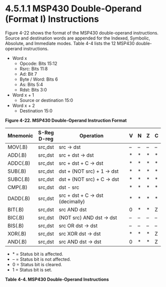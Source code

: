 # 4.5.1.1 MSP430 Double-Operand (Format I) Instructions

Figure 4-22 shows the format of the MSP430 double-operand instructions. Source and destination words are appended for the Indexed, Symbolic, Absolute, and Immediate modes. Table 4-4 lists the 12 MSP430 double-operand instructions.

<a id="figure-4-22"></a>

- Word x
  - Opcode: Bits 15:12
  - Rsrc: Bits 11:8
  - Ad: Bit 7
  - Byte / Word: Bits 6
  - As: Bits 5:4
  - Rdst: Bits 3:0
- Word x + 1
  - Source or destination 15:0
- Word x + 2
  - Destination 15:0

**Figure 4-22. MSP430 Double-Operand Instruction Format**

<a id="table-4-4"></a>

| Mnemonic | S-Reg<br>D-reg  | Operation                       |  V  |  N  |  Z  |  C  |
| -------- | --------------- | ------------------------------- | --- | --- | --- | --- |
| MOV(.B)  | src,dst         | src → dst                       | –   | –   | –   | –   |
| ADD(.B)  | src,dst         | src + dst → dst                 | \*  | \*  | \*  | \*  |
| ADDC(.B) | src,dst         | src + dst + C → dst             | \*  | \*  | \*  | \*  |
| SUB(.B)  | src,dst         | dst + (NOT src) + 1 → dst       | \*  | \*  | \*  | \*  |
| SUBC(.B) | src,dst         | dst + (NOT src) + C → dst       | \*  | \*  | \*  | \*  |
| CMP(.B)  | src,dst         | dst - src                       | \*  | \*  | \*  | \*  |
| DADD(.B) | src,dst         | src + dst + C → dst (decimally) | \*  | \*  | \*  | \*  |
| BIT(.B)  | src,dst         | src AND dst                     | 0   | \*  | \*  | Z   |
| BIC(.B)  | src,dst         | (NOT src) AND dst → dst         | –   | –   | –   | –   |
| BIS(.B)  | src,dst         | src OR dst → dst                | –   | –   | –   | –   |
| XOR(.B)  | src,dst         | src XOR dst → dst               | \*  | \*  | \*  | Z   |
| AND(.B)  | src,dst         | src AND dst → dst               | 0   | \*  | \*  | Z   |

- \* = Status bit is affected.
- – = Status bit is not affected.
- 0 = Status bit is cleared.
- 1 = Status bit is set.

**Table 4-4. MSP430 Double-Operand Instructions**
